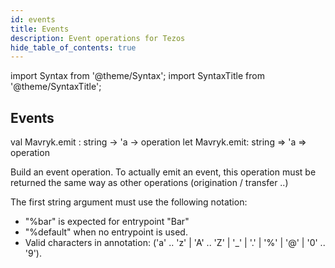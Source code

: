 ```yaml
---
id: events
title: Events
description: Event operations for Tezos
hide_table_of_contents: true
---
```


import Syntax from '@theme/Syntax';
import SyntaxTitle from '@theme/SyntaxTitle';

## Events

<SyntaxTitle syntax="cameligo">
val Mavryk.emit : string -> 'a -> operation
</SyntaxTitle>

<SyntaxTitle syntax="jsligo">
let Mavryk.emit: string => 'a => operation
</SyntaxTitle>

Build an event operation. To actually emit an event, this operation must be returned the same way as other operations (origination / transfer ..)

The first string argument must use the following notation:
* "%bar" is expected for entrypoint "Bar"
* "%default" when no entrypoint is used.
* Valid characters in annotation: ('a' .. 'z' | 'A' .. 'Z' | '_' | '.' | '%' | '@' | '0' .. '9').

<!-- updated use of entry -->